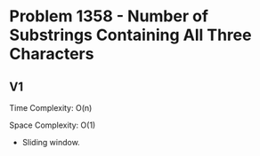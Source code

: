 # Problem 1358 - Number of Substrings Containing All Three Characters

## V1

Time Complexity: O(n)

Space Complexity: O(1)

- Sliding window.
